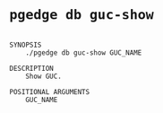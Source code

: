 # `pgedge db guc-show`

```text

SYNOPSIS
    ./pgedge db guc-show GUC_NAME

DESCRIPTION
    Show GUC.

POSITIONAL ARGUMENTS
    GUC_NAME

```
